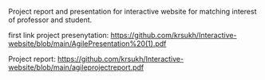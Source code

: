 Project report and presentation for interactive website for matching interest of professor and student.


first link project presenytation: https://github.com/krsukh/Interactive-website/blob/main/AgilePresentation%20(1).pdf

Project report: https://github.com/krsukh/Interactive-website/blob/main/agileprojectreport.pdf
